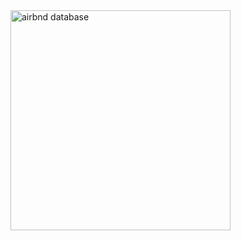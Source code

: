 
<img width="352" alt="airbnd database" src="https://github.com/user-attachments/assets/0271e62e-b44d-4e4d-967e-1666fb290a39" />

